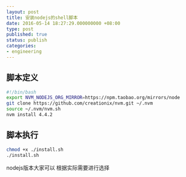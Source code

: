 ```yaml
---
layout: post
title: 安装nodejs的shell脚本
date: 2016-05-14 18:27:29.000000000 +08:00
type: post
published: true
status: publish
categories:
- engineering
---
```

## 脚本定义

```bash
#!/bin/bash
export NVM_NODEJS_ORG_MIRROR=https://npm.taobao.org/mirrors/node
git clone https://github.com/creationix/nvm.git ~/.nvm
source ~/.nvm/nvm.sh
nvm install 4.4.2
```

## 脚本执行

```bash
chmod +x ./install.sh
./install.sh
```

nodejs版本大家可以 根据实际需要进行选择